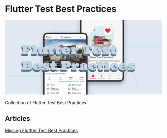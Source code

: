 # Flutter Test Best Practices

![flutter test best practices](./media/flutter-test-best-practices.png)

Collection of Flutter Test Best Practices

## Articles

[Missing Fluttter Test Best Practices](https://medium.com/p/missing-flutter-test-best-practices-b7c651884da5)